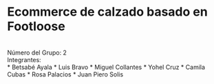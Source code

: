 # Ecommerce de calzado basado en Footloose
<br>
Número del Grupo: 2
<br>
Integrantes:
<br>
* Betsabé Ayala
* Luis Bravo
* Miguel Collantes
* Yohel Cruz
* Camila Cubas
* Rosa Palacios
* Juan Piero Solis
